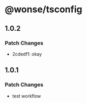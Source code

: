 # @wonse/tsconfig

## 1.0.2

### Patch Changes

- 2cdedf1: okay

## 1.0.1

### Patch Changes

- test workflow
